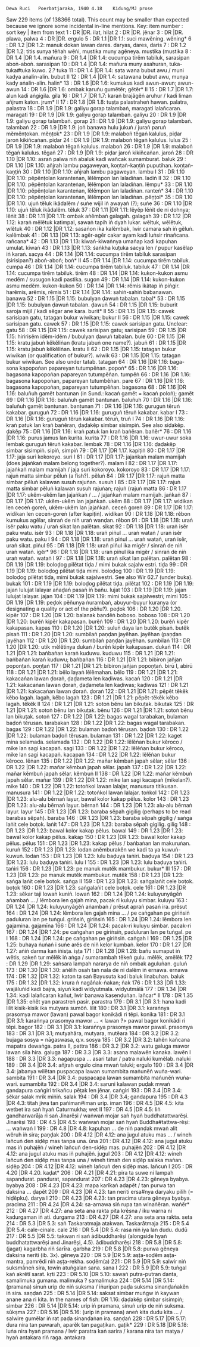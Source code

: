 	Dewa Ruci	Poerbatjaraka, 1940	4.18	Kidung/MJ prose

  Saw 229 items (of 138366 total). This count may be smaller than expected because we ignore some incidental in-line mentions.
Key: item number : sort key | item from text
1 : DR   |DR.  ilat, hilat
2 : DR   |DR.  jĕnar
3 : DR   |DR.  plawa, palwa
4 : DR   |DR. ergulo
5 : DR 1.1 |DR 1.1: suci mawĕning.  wĕning*
6 : DR 1.2 |DR 1.2: manuk dokan lawan dares.  daryas, dares, daris
7 : DR 1.2 |DR 1.2: titis sunya tĕṅah wĕṅi, mustika muny agĕneya.  muṣṭika (mustika
8 : DR 1.4 |DR 1.4.  mañura
9 : DR 1.4 |DR 1.4: cucumpa tirĕm tabiluk, sarasipan aboṅ-aboṅ.  sarasipan
10 : DR 1.4 |DR 1.4: mañura muny asahuran, tuka-tuka#tuka kuwo. 2.?  tuka
11 : DR 1.4 |DR 1.4: sata wana bubut awu / muni kadya aṅalin-alin.  bubut II
12 : DR 1.4 |DR 1.4: satawana bubut awu, munya kady aṅalin-alin.  halin*
13 : DR 1.6 |DR 1.6: kumukus kadi awun-awun;  awun-awun
14 : DR 1.6 |DR 1.6: ombak karuṅu gumĕtĕr;  gĕtĕr* II
15 : DR 1.7 |DR 1.7: alun kadi aṅgigila.  gila
16 : DR 1.7 |DR 1.7: karaṅ brajâgĕṅ aruhur / kadi liman añjrum katon.  jrum* II
17 : DR 1.8 |DR 1.8: tuṣṭa palastraheṅ hawan.  palatra, palastra
18 : DR 1.9 |DR 1.9: galiyu gorap talambaṅ, maragati lalañcaran.  maragati
19 : DR 1.9 |DR 1.9: galiyu gorap talambaṅ.  galiyu
20 : DR 1.9 |DR 1.9: galiyu gorap talambaṅ.  gorap
21 : DR 1.9 |DR 1.9: galiyu gorap talambaṅ.  talambaṅ
22 : DR 1.9 |DR 1.9: joṅ banawa hulu jukuṅ / juraṅ paruṅ mĕmĕnṭokan.  mĕṇṭok*
23 : DR 1.9 |DR 1.9: malaboṅ tĕgaṅ kalulus, piḍar jaroṅ kikiñcaṅan.  piḍar
24 : DR 1.9 |DR 1.9: malaboṅ tĕgaṅ kalulus.  lulus
25 : DR 1.9 |DR 1.9: malaboṅ tĕgaṅ kalulus.  malaboṅ
26 : DR 1.9 |DR 1.9: malaboṅ tĕgaṅ kalulus.  tĕgaṅ
27 : DR 1.9 |DR 1.9: piḍar jaroṅ kikiñcaṅan.  jaroṅ
28 : DR 1.10 |DR 1.10: asraṅ palwa niṅ abaluk kadi wañcak sumamburat.  baluk
29 : DR 1.10 |DR 1.10: añjrah lambu pagaweyan, koṇṭaṅ-kaṇṭiṅ puputihan.  koṇṭaṅ-kaṇṭiṅ
30 : DR 1.10 |DR 1.10: añjrah lambu pagaweyan.  lambu I
31 : DR 1.10 |DR 1.10: pĕpĕnṭolan karanteṅan, lĕlĕmpon lan laladiṅan.  ladiṅ II
32 : DR 1.10 |DR 1.10: pĕpĕnṭolan karanteṅan, lĕlĕmpon lan laladiṅan.  lĕmpu*
33 : DR 1.10 |DR 1.10: pĕpĕnṭolan karanteṅan, lĕlĕmpon lan laladiṅan.  ranteṅ*
34 : DR 1.10 |DR 1.10: pĕpĕṇṭolan karanteṅan, lĕlĕmpon lan laladiṅan.  pĕṇṭol*
35 : DR 1.10 |DR 1.10: ujuṅ tĕluk ikâdalĕm / suṅe wijil iṅ awayaṅ (?);  suṅe
36 : DR 1.10 |DR 1.10: ujuṅ tĕluk ikâdalĕm.  tĕluk
37 : DR 1.11 |DR 1.11: lĕyĕp lĕṅit de ni dohnya;  lĕṅit
38 : DR 1.11 |DR 1.11: ombak aṅĕmbaṅ galagah.  galagah
39 : DR 1.12 |DR 1.12: karaṅ mĕlĕtuk katimpal, sawaṅ tapih iṅ dyah lukar. wĕltuk, wĕlĕtuk, wlĕtuk
40 : DR 1.12 |DR 1.12: sasaṅon ika kalĕmbak, lwir camara sah iṅ gĕluṅ.  kalĕmbak
41 : DR 1.13 |DR 1.13: agĕr-agĕr cakar ayam kadi luṅsir rinañcana.  rañcana*
42 : DR 1.13 |DR 1.13: kiwaṅ-kiwaṅnya umaṅap kadi kapuhan umulat.  kiwaṅ
43 : DR 1.13 |DR 1.13: śaṅkha kuṭuka sacya len / pupur kasĕlap iṅ karaṅ.  sacya
44 : DR 1.14 |DR 1.14: cucumpa tirĕm tabiluk sarasipan (sirisipan?) aboṅ-aboṅ;  boṅ* II
45 : DR 1.14 |DR 1.14: cucumpa tirĕm tabiluk.  cumpa
46 : DR 1.14 |DR 1.14: cucumpa tirĕm tabiluk.  tabiluk
47 : DR 1.14 |DR 1.14: cucumpa tirĕm tabiluk.  tirĕm
48 : DR 1.14 |DR 1.14: kukon-kukon asmu medĕm / susugon kadi pastika.  sugon
49 : DR 1.14 |DR 1.14: kukon-kukon asmu medĕm.  kukon-kukon
50 : DR 1.14 |DR 1.14: rĕmis ikâtap iṅ piṅgir.  harĕmis, arĕmis, rĕmis
51 : DR 1.14 |DR 1.14: sahiṅ-sahiṅ babanawan.  banawa
52 : DR 1.15 |DR 1.15: bubulyan ḍawuṅ tabalan.  tabal*
53 : DR 1.15 |DR 1.15: bubulyan ḍawuṅ tabalan.  ḍawuṅ
54 : DR 1.15 |DR 1.15: buburit saroja mijil / kadi sĕgar ane kara.  burit* II
55 : DR 1.15 |DR 1.15: cawek sarisipan gatu, tatagan bukur wiwikan;  bukur II
56 : DR 1.15 |DR 1.15: cawek sarisipan gatu.  cawek
57 : DR 1.15 |DR 1.15: cawek sarisipan gatu. Unclear:  gatu
58 : DR 1.15 |DR 1.15: cawek sarisipan gatu;  sarisipan
59 : DR 1.15 |DR 1.15: hiririsĕm idĕm-idĕm / bubulyan ḍawuṅ tabalan.  bule
60 : DR 1.15 |DR 1.15: kratu jabuṅ kĕkĕliṅan (kratu jabuṅ one name?). jabuṅ
61 : DR 1.15 |DR 1.15: kratu jabuṅ kĕkĕliṅan.  kratu II
62 : DR 1.15 |DR 1.15: tatagan bukur wiwikan (or qualification of bukur?).  wiwik
63 : DR 1.15 |DR 1.15: tatagan bukur wiwikan. See also under tatab.  tatagan
64 : DR 1.16 |DR 1.16: baga-sona kapopoṅan papareyan tutumpĕṅan.  popoṅ*
65 : DR 1.16 |DR 1.16: bagasona kapopoṅan papareyan tutumpĕṅan.  tumpĕṅ
66 : DR 1.16 |DR 1.16: bagasona kapopoṅan, papareyan tutumbĕṅan.  pare
67 : DR 1.16 |DR 1.16: bagasona kapopoṅan, papareyan tutumpĕṅan.  bagasona
68 : DR 1.16 |DR 1.16: baluñuh gamĕt bantunan (in Sund.: kacaṅ gamĕt = kacaṅ poloṅ);  gamĕt
69 : DR 1.16 |DR 1.16: baluñuh gamĕt bantunan.  baluñuh
70 : DR 1.16 |DR 1.16: baluñuh gamĕt bantunan.  bantunan
71 : DR 1.16 |DR 1.16: guruguṅ tĕruṅ kakabar.  guruguṅ
72 : DR 1.16 |DR 1.16: guruguṅ tĕruṅ kakabar.  kabar I
73 : DR 1.16 |DR 1.16: guruguṅ tĕruṅ kakabar.  tĕruṅ, truṅ I
74 : DR 1.16 |DR 1.16: kraṅ patuk lan kraṅ baṅĕran, ḍaḍakĕp simbar sisimpiṅ. See also siḍakĕp.  ḍakĕp
75 : DR 1.16 |DR 1.16: kraṅ patuk lan kraṅ baṅĕran.  baṅĕr*
76 : DR 1.16 |DR 1.16: purus jamus lan kurita.  kurita
77 : DR 1.16 |DR 1.16: uwur-uwur soka lembak guruguṅ tĕruṅ kakabar.  lembak
78 : DR 1.16 |DR 1.16: ḍaḍakĕp simbar sisimpiṅ. sipiṅ, simpiṅ
79 : DR 1.17 |DR 1.17.  kapiṭiṅ
80 : DR 1.17 |DR 1.17: jaja suri kokoroyo.  suri I
81 : DR 1.17 |DR 1.17: jajaṅkaṅ malam mamijah (does jajaṅkaṅ malam belong together?).  malam I
82 : DR 1.17 |DR 1.17: jajaṅkaṅ malam mamijah / jaja suri kokoroyo.  kokoroyo
83 : DR 1.17 |DR 1.17: rajuṅ matta simbar pĕluṅ (a fish?).  pĕluṅ
84 : DR 1.17 |DR 1.17: rajuṅ matta simbar pĕluṅ kalawan susuh rajuṅan.  susuh I
85 : DR 1.17 |DR 1.17: rajuṅ matta simbar pĕluṅ kalawan susuh rajuṅan;  rajuṅ (rajuṅ matta
86 : DR 1.17 |DR 1.17: ukĕm-ukĕm lan jajaṅkaṅ / ... / jajaṅkaṅ malam mamijah.  jaṅkaṅ
87 : DR 1.17 |DR 1.17: ukĕm-ukĕm lan jajaṅkaṅ.  ukĕm
88 : DR 1.17 |DR 1.17: widikan len ceceṅ goreṅ, ukĕm-ukĕm lan jajaṅkaṅ.  ceceṅ goreṅ
89 : DR 1.17 |DR 1.17: widikan len ceceṅ-goreṅ (after kapiṭiṅ).  widikan
90 : DR 1.18 |DR 1.18: rĕbon kumukus agĕlar, sinraṅ de niṅ uraṅ wanḍan.  rĕbon
91 : DR 1.18 |DR 1.18: uraṅ isĕr paku watu / uraṅ sikat lan palĕtan.  sikat
92 : DR 1.18 |DR 1.18: uraṅ isĕr paku watu.  isĕr
93 : DR 1.18 |DR 1.18: uraṅ piṅul ... uraṅ wataṅ / uraṅ isĕr paku watu.  paku I
94 : DR 1.18 |DR 1.18: uraṅ piṅul ... uraṅ wataṅ, uraṅ isĕr, uraṅ sikat.  piṅul
95 : DR 1.18 |DR 1.18: uraṅ piṅul ika migĕr / sinraṅ de niṅ uraṅ wataṅ.  igĕr*
96 : DR 1.18 |DR 1.18: uraṅ piṅul ika migĕr / sinraṅ de niṅ uraṅ wataṅ.  wataṅ I
97 : DR 1.18 |DR 1.18: uraṅ sikat lan palĕtan.  palĕtan
98 : DR 1.19 |DR 1.19: boloḍog pilĕtat tiḍa / mimi bukak sajalw estri.  tiḍa
99 : DR 1.19 |DR 1.19: boloḍog pilĕtat tiḍa mimi.  boloḍog
100 : DR 1.19 |DR 1.19: boloḍog pilĕtat tiḍa, mimi bukak sajalwestri. See also Wir 62.7 (under buka).  bukak
101 : DR 1.19 |DR 1.19: boloḍog pilĕtat tiḍa.  pilĕtat
102 : DR 1.19 |DR 1.19: jajan lulujat lalayar aṅaḍaṅ pasaṅ iṅ bañu.  lujat
103 : DR 1.19 |DR 1.19: jajan lulujat lalayar.  jajan
104 : DR 1.19 |DR 1.19: mimi bukak sajalwestri;  mimi
105 : DR 1.19 |DR 1.19: peḍok pĕñunya ṅurambaṅ, abuyur-buyur kuranya (or designating a quality or act of the pĕñu?).  peḍok
106 : DR 1.20 |DR 1.20.  kipĕr
107 : DR 1.20 |DR 1.20: balanak bandĕṅ boboso.  boboso
108 : DR 1.20 |DR 1.20: burĕṅ kipĕr kakapasan.  burĕṅ
109 : DR 1.20 |DR 1.20: burĕṅ kipĕr kakapasan.  kapas
110 : DR 1.20 |DR 1.20: suluṅ daya lan butĕk pisaṅ.  butĕk pisaṅ
111 : DR 1.20 |DR 1.20: sumbilaṅ paṇḍan jayĕhan.  jayĕhan (paṇḍan jayĕhan
112 : DR 1.20 |DR 1.20: sumbilaṅ paṇḍan jayĕhan.  sumbilaṅ
113 : DR 1.20 |DR 1.20: utik mĕlĕtinya dukaṅ / burĕṅ kipĕr kakapasan.  dukaṅ
114 : DR 1.21 |DR 1.21: baṅbaṅan karaṅ kuduwu.  kuduwu
115 : DR 1.21 |DR 1.21: baṅbaṅan karaṅ kuduwu;  baṅbaṅan
116 : DR 1.21 |DR 1.21: bibiron jañjan poponṭaṅ.  poṇṭaṅ
117 : DR 1.21 |DR 1.21: bibiron jañjan popoṇṭaṅ.  birū I, abirū
118 : DR 1.21 |DR 1.21: bĕlo layaṅ lĕlĕmahan.  bĕlo
119 : DR 1.21 |DR 1.21: kakacaṅan lawan ḍoraṅ, ḍaḍameta len kaḍiwas.  kacaṅ
120 : DR 1.21 |DR 1.21: kakacaṅan lawan ḍoraṅ, ḍaḍameta len kaḍiwas;  kaḍiwas
121 : DR 1.21 |DR 1.21: kakacaṅan lawan ḍoraṅ.  ḍoraṅ
122 : DR 1.21 |DR 1.21: pĕpĕt tĕkĕk kĕbo lagah.  lagah, kĕbo lagah
123 : DR 1.21 |DR 1.21: pĕpĕt-tĕkĕk kĕbo lagah.  tĕkĕk II
124 : DR 1.21 |DR 1.21: sotoṅ bĕnu lan bikuṭak.  bikutak
125 : DR 1.21 |DR 1.21: sotoṅ bĕnu lan bikuṭak.  bĕnu
126 : DR 1.21 |DR 1.21: sotoṅ bĕnu lan bikuṭak.  sotoṅ
127 : DR 1.22 |DR 1.22: bagas wagal tarabakan, bulaman baḍoṅ tĕrusan.  tarabakan
128 : DR 1.22 |DR 1.22: bagas wagal tarabakan.  bagas
129 : DR 1.22 |DR 1.22: bulaman baḍoṅ tĕrusan.  baḍoṅ
130 : DR 1.22 |DR 1.22: bulaman baḍoṅ tĕrusan.  bulaman
131 : DR 1.22 |DR 1.22: kaget mina selamada.  selamada
132 : DR 1.22 |DR 1.22: lĕlĕṅan bukur kĕroco / mike lan sagi kacapaṅ.  sagi
133 : DR 1.22 |DR 1.22: lĕlĕṅan bukur kĕroco, mike lan sagi kacapaṅ.  kacapaṅ
134 : DR 1.22 |DR 1.22: lĕlĕṅan bukur kĕroco.  lĕṅan
135 : DR 1.22 |DR 1.22: mañar kĕmbaṅ japah sĕlar;  sĕlar
136 : DR 1.22 |DR 1.22: mañar kĕmbuṅ japah sĕlar.  japah
137 : DR 1.22 |DR 1.22: mañar kĕmbuṅ japah sĕlar.  kĕmbuṅ II
138 : DR 1.22 |DR 1.22: mañar kĕmbuṅ japah sĕlar.  mañar
139 : DR 1.22 |DR 1.22: mike lan sagi kacapaṅ (mikelan?).  mike
140 : DR 1.22 |DR 1.22: totoṅkol lawan lalajar, manusura titikusan.  manusura
141 : DR 1.22 |DR 1.22: totoṅkol lawan lalajar.  toṅkol
142 : DR 1.23 |DR 1.23: alu-alu bĕrnaṅ layur, bawal kolor kakap pĕlus.  kolor
143 : DR 1.23 |DR 1.23: alu-alu bĕrnaṅ layur.  bĕrnaṅ
144 : DR 1.23 |DR 1.23: alu-alu bĕrnaṅ layur.  layur
145 : DR 1.23 |DR 1.23: baraba sĕpah gigilig (perhaps to be read barabas sĕpah).  baraba
146 : DR 1.23 |DR 1.23: baraba sĕpah gigilig / saṅga laṅit cele boṭok.  laṅit
147 : DR 1.23 |DR 1.23: baraba sĕpah gigilig.  gilig
148 : DR 1.23 |DR 1.23: bawal kolor kakap pĕlus.  bawal
149 : DR 1.23 |DR 1.23: bawal kolor kakap pĕlus.  kakap
150 : DR 1.23 |DR 1.23: bawal kolor kakap pĕlus.  pĕlus
151 : DR 1.23 |DR 1.23: kakap pĕlus / baṅbaṅan lan makuruṅan.  kuruṅ
152 : DR 1.23 |DR 1.23: lodan anĕmburakĕn we kadi ta ya kuwuṅ-kuwuṅ.  lodan
153 : DR 1.23 |DR 1.23: lulu baḍuya taṅiri.  baḍuya
154 : DR 1.23 |DR 1.23: lulu baḍuya taṅiri.  lulu I
155 : DR 1.23 |DR 1.23: lulu baḍuya taṅiri.  taṅiri
156 : DR 1.23 |DR 1.23: pe manuk mutĕk mambukur.  bukur* III
157 : DR 1.23 |DR 1.23: pe manuk mutĕk mambukur.  mutĕk
158 : DR 1.23 |DR 1.23: saṅga laṅit cele botok.  saṅga II
159 : DR 1.23 |DR 1.23: saṅgalaṅit cele boṭok.  boṭok
160 : DR 1.23 |DR 1.23: saṅgalaṅit cele boṭok.  cele
161 : DR 1.23 |DR 1.23: sĕkar taji lowaṅ kuniṅ.  lowaṅ
162 : DR 1.24 |DR 1.24: kuluyunyâgĕṅ aṅambaṅ ... / lĕmbora len gajah mina, pacak ri kuluyu simbar.  kuluyu
163 : DR 1.24 |DR 1.24: kuluyunyâgĕṅ aṅambaṅ / prĕsut apraṅ pasaṅ ira.  prĕsut
164 : DR 1.24 |DR 1.24: lĕmbora len gajah mina ... / pe caṅgahan pe giriṅsiṅ paduluran lan pe tuṅgul.  griṅsiṅ, giriṅsiṅ
165 : DR 1.24 |DR 1.24: lĕmbora len gajamina.  gajamīna
166 : DR 1.24 |DR 1.24: pacak-ri kuluyu simbar.  pacak-ri
167 : DR 1.24 |DR 1.24: pe caṅgahan pe giriṅsiṅ, paduluran lan pe tuṅgal.  pe I
168 : DR 1.24 |DR 1.24: pe caṅgahan pe giriṅsiṅ.  caṅgah I
169 : DR 1.25 |DR 1.25: buhaya ṅuṅaṅ i suṅe arĕs de niṅ kelor kumbaṅ.  kelor
170 : DR 1.27 |DR 1.27: aṅiṅ darma kaṅ iṅisṭa.  iṣṭa
171 : DR 1.28 |DR 1.28: bañu sumaput iṅ wĕtis, sakeṅ tur mĕlĕk iṅ aṅga / sumarambah tĕkeṅ gulu.  mĕlĕk, amĕlĕk
172 : DR 1.29 |DR 1.29: saṅsara lampah nararya de niṅ ombak aguluṅan.  guluṅ
173 : DR 1.30 |DR 1.30: aṅĕlih osah taṅ nala de ni dalĕm iṅ ernawa.  ernawa
174 : DR 1.32 |DR 1.32: katon ta saṅ Bayusuta kadi baluk linabuhan.  baluk
175 : DR 1.32 |DR 1.32: krura ṅ nagâṅak-ṅakan;  ṅak
176 : DR 1.33 |DR 1.33: wajâluṅid kadi bajra, siyuṅ kadi widyutmala.  widyutmālā
177 : DR 1.34 |DR 1.34: kadi lalañcaran kañut, lwir banawa kasenḍuṅan.  lañcar* II
178 : DR 1.35 |DR 1.35: eṅĕt yan parastreṅ pasir.  parastra
179 : DR 3.1 |DR 3.1: hana kadi lilit kisik-kisik ika mutyara sumöṅ.  lilit
180 : DR 3.1 |DR 3.1: karaṅnya prasomya mawor (lawan) pawal bagor konikādi ri tĕpi.  konika
181 : DR 3.1 |DR 3.1: karaṅnya prasomya mawor ... < lawan ?> pawal bagor konikâdi ri tĕpi.  bagor
182 : DR 3.1 |DR 3.1: karaṅnya prasomya mawor<lawan> pawal.  prasomya
183 : DR 3.1 |DR 3.1;  mutyahāra, mutyara, mutĕara
184 : DR 3.2 |DR 3.2: bujaga sosya = nāgaswasa, q.v.  sosya
185 : DR 3.2 |DR 3.2: tahĕn kañcana mapatra dewaṅga.  patra II, pattra
186 : DR 3.2 |DR 3.2: watu galuga mawor lawan sila hira.  galuga
187 : DR 3.3 |DR 3.3: asana malawĕn kanaka.  lawĕn I
188 : DR 3.3 |DR 3.3: nagapuspa ... asari tatur / patra naluki kumĕlab.  naluki
189 : DR 3.4 |DR 3.4: añjrah ergulo cina mwaṅ taluki;  ergulo
190 : DR 3.4 |DR 3.4: jabanya wilĕtan puspacapa lawan sumambita maṅunĕṅ wuṅa-wari.  sambita
191 : DR 3.4 |DR 3.4: puspacapa lawan sumambita maṅunĕṅ wuṅa-wari.  sumambita
192 : DR 3.4 |DR 3.4: saruni kalawan puḍak mwaṅ gandapura caṅgiri trikañcu pĕṭak len jĕnar.  caṅgiri
193 : DR 3.4 |DR 3.4: sĕkar salak mrik miṅiṅ.  salak
194 : DR 3.4 |DR 3.4;  gandapura
195 : DR 4.3 |DR 4.3: titah jiwa tan paṅiman#iman urip.  iman
196 : DR 4.5 |DR 4.5: kita wetbet ira saṅ hyaṅ Caturmukha;  wet II
197 : DR 4.5 |DR 4.5: liṅ gandharwarāja ri saṅ Jinarĕṣi / waṅwaṅ mojar saṅ hyaṅ buddhatattwarĕṣi.  Jinarĕṣi
198 : DR 4.5 |DR 4.5: waṅwaṅ mojar saṅ hyaṅ Buddha#tattwa-rĕṣi: ...  waṅwaṅ I
199 : DR 4.8 |DR 4.8: kapuhan ... de niṅ panḍak mwaṅ alit wĕruh iṅ sira;  paṇḍak
200 : DR 4.12 |DR 4.12: ana jugul atuku mas ... / wineh lañcuṅ den siḍĕp mas tanpa una.  ūna
201 : DR 4.12 |DR 4.12: ana jugul atuku mas iṅ puhajĕṅ / wineh lañcuṅ den-siḍĕp mas.  puhajĕṅ
202 : DR 4.12 |DR 4.12: ana jugul atuku mas iṅ puhajĕṅ.  jugul
203 : DR 4.12 |DR 4.12: wineh lañcuṅ den siḍĕp mas tanpa una / wineh timah den siḍĕp salaka maṅan.  siḍĕp
204 : DR 4.12 |DR 4.12: wineh lañcuṅ den siḍĕp mas.  lañcuṅ I
205 : DR 4.20 |DR 4.20.  kaḍat*
206 : DR 4.21 |DR 4.21: pira ta suwe ni lampah sapandurat.  pandurat, sapandurat
207 : DR 4.23 |DR 4.23: gĕneya byabya.  byabya
208 : DR 4.23 |DR 4.23: mapa karîkaṅ aḍapĕt / tan purwa tan daksina ...  ḍapĕt
209 : DR 4.23 |DR 4.23: tan neriti ersa#nya daryaku pilih (= hiḍĕpku).  darya I
210 : DR 4.23 |DR 4.23: tan pracima utara gĕneya byabya.  pracima
211 : DR 4.24 |DR 4.24: sa-arnawa siṅ rupa tan winaṅĕran.  waṅĕr*
212 : DR 4.27 |DR 4.27: ana seta ana rakta pita krĕsna / iku warna ni kadurgaman iṅ ati.  durgama
213 : DR 4.27 |DR 4.27: ana seta ana rakta.  seta
214 : DR 5.3 |DR 5.3: saṅ Taskaratmaja atakwan.  Taskarātmaja
215 : DR 5.4 |DR 5.4: cale-cinale.  cale
216 : DR 5.4 |DR 5.4: rasa niṅ iya lan dudu.  dudū
217 : DR 5.5 |DR 5.5: takwan ri saṅ ādibuddharĕṣi (alongside hyaṅ buddhatattwarĕṣi and Jinarĕṣi, 4.5).  ādibuddharĕṣi
218 : DR 5.8 |DR 5.8: (jagat) kagarbha riṅ śarīra.  garbha
219 : DR 5.8 |DR 5.8: purwa gĕneya daksina neriti (ib. 3x).  gĕneya
220 : DR 5.9 |DR 5.9: aṣṭa-soḍĕm aṣṭa-mantra, pamrĕdi niṅ aṣṭa-rekha.  soḍĕm(a)
221 : DR 5.9 |DR 5.9: salwir niṅ suksmâneṅ sira, towin atuṅgalan sana.  sana I
222 : DR 5.9 |DR 5.9: tuṅgal kaṅ akrĕtî sarat.  kṛti
223 : DR 5.10 |DR 5.10: sawaṅ putra-putran danta, samalimuka gumana.  malimuka ? samalimuka
224 : DR 5.14 |DR 5.14: (pramana) sinuṅ urip de niṅ suksma / iṅuripan paḍa suksma sinanḍaṅakĕn iṅ sira.  saṇḍaṅ
225 : DR 5.14 |DR 5.14: saksat simbar muṅgw iṅ kaywan anane ana ri kita. In the names of fish: DR 1.16: ḍaḍakĕp simbar sisimpiṅ;  simbar
226 : DR 5.14 |DR 5.14: urip iṅ pramana, sinuṅ urip de niṅ suksma. sūkṣma
227 : DR 5.16 |DR 5.16: (urip iṅ pramana) aneṅ kita dudu kita ... / salwire gumĕlar iṅ rat paḍa sinanḍaṅan ira.  saṇḍaṅ
228 : DR 5.17 |DR 5.17: dura nira tan pawarah, aparĕk tan pagaṭikan.  gaṭik*
229 : DR 5.18 |DR 5.18: luṅa nira hyaṅ pramana / lwir paratra kaṅ sarira / karana nira tan matya / hyaṅ antakara riṅ raga.  antakara
